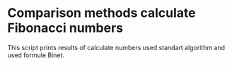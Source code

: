# Comparison methods calculate Fibonacci numbers
This script prints results of calculate numbers used standart algorithm and used formule Binet.
